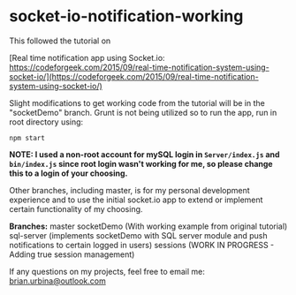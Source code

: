 # socket-io-notification-working

This followed the tutorial on 

[Real time notification app using Socket.io: https://codeforgeek.com/2015/09/real-time-notification-system-using-socket-io/](https://codeforgeek.com/2015/09/real-time-notification-system-using-socket-io/)


Slight modifications to get working code from the tutorial will be in the "socketDemo" branch. Grunt is not being utilized so to run the app, run in root directory using:

`npm start`

**NOTE: I used a non-root account for mySQL login in `Server/index.js` and `bin/index.js` since root login wasn't working for me, so please change this to a login of your choosing.** 

Other branches, including master, is for my personal development experience and to use the initial socket.io app to extend or implement certain functionality of my choosing.

**Branches:**
master
socketDemo (With working example from original tutorial)
sql-server (implements socketDemo with SQL server module and push notifications to certain logged in users)
sessions (WORK IN PROGRESS - Adding true session management)

If any questions on my projects, feel free to email me: brian.urbina@outlook.com